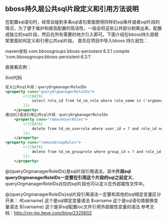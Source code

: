 ##   bboss持久层公共sql片段定义和引用方法说明

​        在配置sql语句时，经常会碰到多条sql语句里面使用同样的sql条件或者sql片段的情况，为了便于维护和提高配置的简洁性，一般会将这些公共部分剥离出来，配置成独立的sql片段，然后在所有需要的地方引入即可。下面介绍在bboss持久层框架里面如何定义和引用公共sql片段。
首先在项目中导入bboss 持久层包：  

maven坐标
<dependency>
    <groupId>com.bbossgroups</groupId>
    <artifactId>bboss-persistent</artifactId>
    <version>6.3.1</version>
</dependency>
compile 'com.bbossgroups:bboss-persistent:6.3.1'

直接看实例：

Xml代码

```xml
定义公共sql片段：queryOrgmanagerRoleIDs  
<property name="queryOrgmanagerRoleIDs">  
        <![CDATA[  
            select role_id from td_sm_role where role_name in ('orgmanager','orgmanagerroletemplate') 
        ]]>  
    </property>  
通过@{}语法引用公共sql片段：queryOrgmanagerRoleIDs  
    <property name="removeUserRoles">  
        <![CDATA[  
            delete from td_sm_userrole where user_id = ? and role_id not in (@{queryOrgmanagerRoleIDs}) 
        ]]>  
    </property>  
<property name="removeGroupRoles">  
        <![CDATA[  
            delete from td_sm_grouprole where group_id = ? and role_id not in (@{queryOrgmanagerRoleIDs}) 
        ]]>  
    </property>  
```

  @{queryOrgmanagerRoleIDs}是sql片段引用语法，其中**片段sql queryOrgmanagerRoleIDs一定要在引用这个片段的sql之前定义**，queryOrgmanagerRoleIDs对应的sql片段也可以定义在外部属性文件中。

@{queryOrgmanagerRoleIDs}sql片段引用语法一定要和其他的sql绑定变量区分开来：
\#[varname] 这个是sql绑定变量语法
$varname 这个是sql语句值替换变量语法
${varname} 这个是非sql配置ioc文件引用外部属性变量的语法 参考文档：http://yin-bp.iteye.com/blog/2325602  